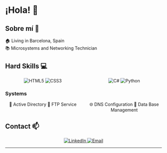# ¡Hola! 👋 

## Sobre mí 🚀

🏠 Living in Barcelona, Spain  
📚 Microsystems and Networking Technician  


## Hard Skills 💻

<div align="center">
  <div style="display: grid; grid-template-columns: repeat(2, 1fr); gap: 20px; margin-bottom: 20px;">
    <!-- Primera fila -->
    <div>
      <img src="https://img.shields.io/badge/HTML5-E34F26?style=flat&logo=html5&logoColor=white" alt="HTML5"/>
      <img src="https://img.shields.io/badge/CSS3-1572B6?style=flat&logo=css3&logoColor=white" alt="CSS3"/>
    </div>
    <!-- Segunda fila -->
    <div>
      <img src="https://img.shields.io/badge/C%23-239120?style=flat&logo=c-sharp&logoColor=white" alt="C#"/>
      <img src="https://img.shields.io/badge/Python-3776AB?style=flat&logo=python&logoColor=white" alt="Python"/>
    </div>
  </div>
</div>

### Systems
<div align="center">
  <div style="display: grid; grid-template-columns: repeat(2, 1fr); gap: 20px;">
    <div>
      🔄 Active Directory
      📂 FTP Service
    </div>
    <div>
      🌐 DNS Configuration
      💾 Data Base Management
    </div>
  </div>
</div>

## Contact 📫

<div align="center">
  <a href="https://www.linkedin.com/in/isaac-martinez-873b70328/">
    <img src="https://img.shields.io/badge/LinkedIn-0077B5?style=flat&logo=linkedin&logoColor=white" alt="LinkedIn"/>
  </a>
  <a href="mailto:isaacmm2909@gmail.com">
    <img src="https://img.shields.io/badge/Email-D14836?style=flat&logo=gmail&logoColor=white" alt="Email"/>
  </a>
</div>

---
